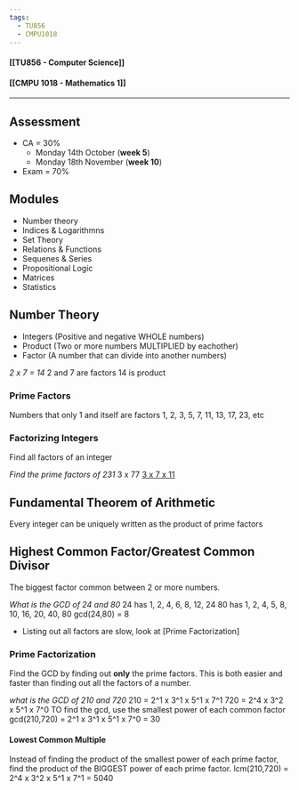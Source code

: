 ```yaml
---
tags:
  - TU856
  - CMPU1018
---
```

#### [[TU856 - Computer Science]]
#### [[CMPU 1018 - Mathematics 1]]

---

## Assessment
- CA = 30%
	- Monday 14th October (**week 5**)
	- Monday 18th November  (**week 10**)
- Exam = 70%

## Modules
- Number theory
- Indices & Logarithmns
- Set Theory
- Relations & Functions
- Sequenes & Series
- Propositional Logic
- Matrices
- Statistics

## Number Theory
- Integers (Positive and negative WHOLE numbers)
- Product (Two or more numbers MULTIPLIED by eachother)
- Factor (A number that can divide into another numbers)

*2 x 7 = 14*
2 and 7 are factors
14 is product

### Prime Factors 
Numbers that only 1 and itself are factors
	1, 2, 3, 5, 7, 11, 13, 17, 23, etc

### Factorizing Integers
Find all factors of an integer

*Find the prime factors of 231*
3 x 77
<u>3 x 7 x 11</u>

## Fundamental Theorem of Arithmetic
Every integer can be uniquely written as the product of prime factors

## Highest Common Factor/Greatest Common Divisor
The biggest factor common between 2 or more numbers.

*What is the GCD of 24 and 80*
24 has 1, 2, 4, 6, 8, 12, 24
80 has 1, 2, 4, 5, 8, 10, 16, 20, 40, 80
gcd(24,80) = 8

- Listing out all factors are slow, look at [Prime Factorization]
### Prime Factorization
Find the GCD by finding out **only** the prime factors. This is both easier and faster than finding out all the factors of a number.

*what is the GCD of 210 and 720*
210 = 2^1 x 3^1 x 5^1 x 7^1
720 = 2^4 x  3^2 x 5^1 x 7^0
TO find the gcd, use the smallest power of each common factor
gcd(210,720) = 2^1 x 3^1 x 5^1 x 7^0 = 30

#### Lowest Common Multiple
Instead of finding the product of the smallest power of each prime factor, find the product of the BIGGEST power of each prime factor.
lcm(210,720) = 2^4 x 3^2 x 5^1 x 7^1 = 5040

